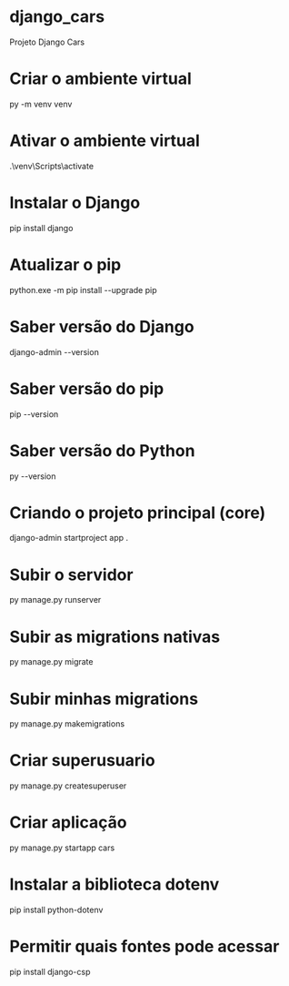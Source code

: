 # django_cars
Projeto Django Cars

# Criar o ambiente virtual
py -m venv venv

# Ativar o ambiente virtual
.\venv\Scripts\activate

# Instalar o Django
pip install django

# Atualizar o pip
python.exe -m pip install --upgrade pip

# Saber versão do Django
django-admin --version

# Saber versão do pip
pip --version

# Saber versão do Python
py --version

# Criando o projeto principal (core)
django-admin startproject app .

# Subir o servidor
py manage.py runserver

# Subir as migrations nativas
py manage.py migrate

# Subir minhas migrations
py manage.py makemigrations

# Criar superusuario
py manage.py createsuperuser

# Criar aplicação
py manage.py startapp cars

# Instalar a biblioteca dotenv
pip install python-dotenv

# Permitir quais fontes pode acessar
pip install django-csp